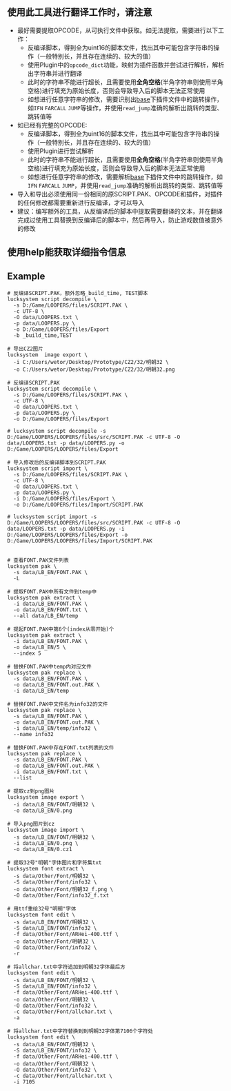 ## 使用此工具进行翻译工作时，请注意

- 最好需要提取OPCODE，从可执行文件中获取。如无法提取，需要进行以下工作：
  - 反编译脚本，得到全为uint16的脚本文件，找出其中可能包含字符串的操作（一般特别长，并且存在连续的、较大的值）
  - 使用Plugin中的`opcode_dict`功能，映射为插件函数并尝试进行解析，解析出字符串并进行翻译
  - 此时的字符串不能进行超长，且需要使用**全角空格**(半角字符串则使用半角空格)进行填充为原始长度，否则会导致导入后的脚本无法正常使用
  - 如想进行任意字符串的修改，需要识别出[base](data/base)下插件文件中的跳转操作，如`IFN` `FARCALL` `JUMP`等操作，并使用`read_jump`准确的解析出跳转的类型、跳转值等
- 如已经有完整的OPCODE:
  - 反编译脚本，得到全为uint16的脚本文件，找出其中可能包含字符串的操作（一般特别长，并且存在连续的、较大的值）
  - 使用Plugin进行尝试解析
  - 此时的字符串不能进行超长，且需要使用**全角空格**(半角字符串则使用半角空格)进行填充为原始长度，否则会导致导入后的脚本无法正常使用
  - 如想进行任意字符串的修改，需要解析[base](data/base)下插件文件中的跳转操作，如`IFN` `FARCALL` `JUMP`，并使用`read_jump`准确的解析出跳转的类型、跳转值等
- 导入和导出必须使用同一份相同的原SCRIPT.PAK、OPCODE和插件，对插件的任何修改都需要重新进行反编译，才可以导入
- 建议：编写额外的工具，从反编译后的脚本中提取需要翻译的文本，并在翻译完成过使用工具替换到反编译后的脚本中，然后再导入，防止游戏数值被意外的修改
## 使用help能获取详细指令信息

## Example
```shell
# 反编译SCRIPT.PAK，额外忽略_build_time, TEST脚本
lucksystem script decompile \
  -s D:/Game/LOOPERS/files/SCRIPT.PAK \
  -c UTF-8 \
  -O data/LOOPERS.txt \
  -p data/LOOPERS.py \
  -o D:/Game/LOOPERS/files/Export
  -b _build_time,TEST

# 导出CZ2图片
lucksystem  image export \
  -i C:/Users/wetor/Desktop/Prototype/CZ2/32/明朝32 \
  -o C:/Users/wetor/Desktop/Prototype/CZ2/32/明朝32.png

# 反编译SCRIPT.PAK
lucksystem script decompile \
  -s D:/Game/LOOPERS/files/SCRIPT.PAK \
  -c UTF-8 \
  -O data/LOOPERS.txt \
  -p data/LOOPERS.py \
  -o D:/Game/LOOPERS/files/Export

# lucksystem script decompile -s D:/Game/LOOPERS/LOOPERS/files/src/SCRIPT.PAK -c UTF-8 -O data/LOOPERS.txt -p data/LOOPERS.py -o D:/Game/LOOPERS/LOOPERS/files/Export

# 导入修改后的反编译脚本到SCRIPT.PAK
lucksystem script import \
  -s D:/Game/LOOPERS/files/SCRIPT.PAK \
  -c UTF-8 \
  -O data/LOOPERS.txt \
  -p data/LOOPERS.py \
  -i D:/Game/LOOPERS/files/Export \
  -o D:/Game/LOOPERS/files/Import/SCRIPT.PAK

# lucksystem script import -s D:/Game/LOOPERS/LOOPERS/files/src/SCRIPT.PAK -c UTF-8 -O data/LOOPERS.txt -p data/LOOPERS.py -i D:/Game/LOOPERS/LOOPERS/files/Export -o D:/Game/LOOPERS/LOOPERS/files/Import/SCRIPT.PAK


# 查看FONT.PAK文件列表
lucksystem pak \
  -s data/LB_EN/FONT.PAK \
  -L

# 提取FONT.PAK中所有文件到temp中
lucksystem pak extract \
  -i data/LB_EN/FONT.PAK \
  -o data/LB_EN/FONT.txt \
  --all data/LB_EN/temp

# 提起FONT.PAK中第6个(index从零开始)个
lucksystem pak extract \
  -i data/LB_EN/FONT.PAK \
  -o data/LB_EN/5 \
  --index 5

# 替换FONT.PAK中temp内对应文件
lucksystem pak replace \
  -s data/LB_EN/FONT.PAK \
  -o data/LB_EN/FONT.out.PAK \
  -i data/LB_EN/temp

# 替换FONT.PAK中文件名为info32的文件
lucksystem pak replace \
  -s data/LB_EN/FONT.PAK \
  -o data/LB_EN/FONT.out.PAK \
  -i data/LB_EN/temp/info32 \
  --name info32

# 替换FONT.PAK中存在FONT.txt列表的文件
lucksystem pak replace \
  -s data/LB_EN/FONT.PAK \
  -o data/LB_EN/FONT.out.PAK \
  -i data/LB_EN/FONT.txt \
  --list

# 提取cz到png图片
lucksystem image export \
  -i data/LB_EN/FONT/明朝32 \
  -o data/LB_EN/0.png

# 导入png图片到cz
lucksystem image import \
  -s data/LB_EN/FONT/明朝32 \
  -i data/LB_EN/0.png \
  -o data/LB_EN/0.cz1

# 提取32号"明朝"字体图片和字符集txt
lucksystem font extract \
  -s data/Other/Font/明朝32 \
  -S data/Other/Font/info32 \
  -o data/Other/Font/明朝32_f.png \
  -O data/Other/Font/info32_f.txt

# 用ttf重绘32号"明朝"字体
lucksystem font edit \
  -s data/LB_EN/FONT/明朝32 \
  -S data/LB_EN/FONT/info32 \
  -f data/Other/Font/ARHei-400.ttf \
  -o data/Other/Font/明朝32 \
  -O data/Other/Font/info32 \
  -r

# 将allchar.txt中字符追加到明朝32字体最后方
lucksystem font edit \
  -s data/LB_EN/FONT/明朝32 \
  -S data/LB_EN/FONT/info32 \
  -f data/Other/Font/ARHei-400.ttf \
  -o data/Other/Font/明朝32 \
  -O data/Other/Font/info32 \
  -c data/Other/Font/allchar.txt \
  -a

# 将allchar.txt中字符替换到到明朝32字体第7106个字符处
lucksystem font edit \
  -s data/LB_EN/FONT/明朝32 \
  -S data/LB_EN/FONT/info32 \
  -f data/Other/Font/ARHei-400.ttf \
  -o data/Other/Font/明朝32 \
  -O data/Other/Font/info32 \
  -c data/Other/Font/allchar.txt \
  -i 7105

```
